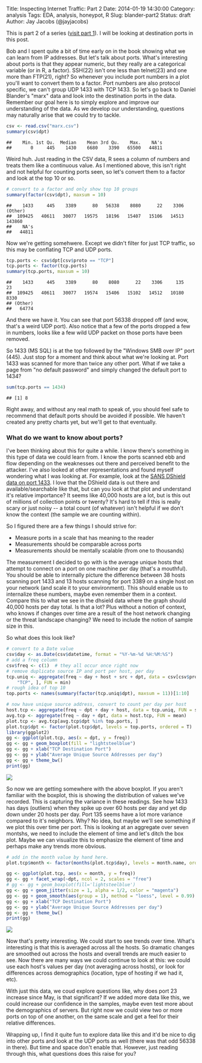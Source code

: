 Title: Inspecting Internet Traffic: Part 2
Date: 2014-01-19 14:30:00
Category: analysis
Tags: EDA, analysis, honeypot, R
Slug: blander-part2
Status: draft
Author: Jay Jacobs (@jayjacobs)

<style>
.deirfig:hover {
	opacity:0.7;
}
</style>

This is part 2 of a series ([visit part 1](http://datadrivensecurity.info/blog/posts/2014/Jan/blander-part1/)).  I will be looking at destination ports in this post.

Bob and I spent quite a bit of time early on in the book showing what we can learn from IP addresses.  But let's talk about ports. What's interesting about ports is that they appear numeric, but they really are a categorical variable (or in R, a factor).  SSH(22) isn't one less than telnet(23) and one more than FTP(21), right?  So whenever you include port numbers in a plot you'll want to convert them to a factor. Port numbers are also protocol specific, we can't group UDP 1433 with TCP 1433.  So let's go back to Daniel Blander's "marx" data and look into the destination ports in the data.  Remember our goal here is to simply explore and improve our understanding of the data. As we develop our understanding, questions may naturally arise that we could try to tackle.


```r
csv <- read.csv("marx.csv")
summary(csv$dpt)
```

```
##    Min. 1st Qu.  Median    Mean 3rd Qu.    Max.    NA's 
##       0     445    1430    6680    3390   65500   44811
```


Weird huh.  Just reading in the CSV data, R sees a column of numbers and treats them like a continuous value.  As I mentioned above, this isn't right and not helpful for counting ports seen, so let's convert them to a factor and look at the top 10 or so.


```r
# convert to a factor and only show top 10 groups
summary(factor(csv$dpt), maxsum = 10)
```

```
##    1433     445    3389      80   56338    8080      22    3306 (Other) 
##  109425   40611   30077   19575   18196   15407   15106   14513  143860 
##    NA's 
##   44811
```

Now we're getting somehwere.  Except we didn't filter for just TCP traffic, so this may be conflating TCP and UDP ports.


```r
tcp.ports <- csv$dpt[csv$proto == "TCP"]
tcp.ports <- factor(tcp.ports)
summary(tcp.ports, maxsum = 10)
```

```
##    1433     445    3389      80    8080      22    3306     135      23 
##  109425   40611   30077   19574   15406   15102   14512   10180    8330 
## (Other) 
##   64774
```


And there we have it.  You can see that port 56338 dropped off (and wow, that's a weird UDP port). Also notice that a few of the ports dropped a few in numbers, looks like a few wild UDP packet on those ports have been removed.  

So 1433 (MS SQL) is at the top followed by the "Windows SMB over IP" port (445).  Just stop for a moment and think about what we're looking at.  Port 1433 was scanned for more than twice any other port.  What if we take a page from "no default password" and simply changed the default port to 1434?

```r
sum(tcp.ports == 1434)
```

```
## [1] 8
```


Right away, and without any real math to speak of, you should feel safe to recommend that default ports should be avoided if possible.  We haven't created any pretty charts yet, but we'll get to that eventually.

### What do we want to know about ports?

I've been thinking about this for quite a while.  I know there's something in this type of data we could learn from.  I know the ports scanned ebb and flow depending on the weaknesses out there and perceived benefit to the attacker.
I've also looked at other representations and found myself wondering what I was looking at.  For example, look at the [SANS DShield data on port 1433](http://www.dshield.org/port.html?port=1433).  I love that the DShield data is out there and available/searchable like that, but can you look at that plot and understand it's relative importance?  It seems like 40,000 hosts are a lot, but is this out of millions of collection points or twenty? It's hard to tell if this is really scary or just noisy -- a total count (of whatever) isn't helpful if we don't know the context (the sample we are counting within).

So I figured there are a few things I should strive for:

* Measure ports in a scale that has meaning to the reader
* Measurements should be comparable across ports
* Measurements should be mentally scalable (from one to thousands)

The measurement I decided to go with is the average unique hosts that attempt to connect on a port on one machine per day (that's a mouthful).  You should be able to internally picture the difference between 38 hosts scanning port 1433 and 13 hosts scanning for port 3389 on a single host on your network (and scale it to your environment).  This should enable us to internalize these numbers, maybe even remember them in a context.  Compare this to what we see in the dhsield data where the graph should 40,000 hosts per day total.  Is that a lot?  Plus without a notion of context, who knows if changes over time are a result of the host network changing or the threat landscape changing?  We need to include the notion of sample size in this.

So what does this look like?


```r
# convert to a Date value
csv$day <- as.Date(csv$datetime, format = "%Y-%m-%d %H:%M:%S")
# add a freq column
csv$freq <- c(1)  # they all occur once right now
# remove duplicate source IP and port per host, per day
tcp.uniq <- aggregate(freq ~ day + host + src + dpt, data = csv[csv$proto == 
    "TCP", ], FUN = min)
# rough idea of top 10
top.ports <- names(summary(factor(tcp.uniq$dpt), maxsum = 11))[1:10]

# now have unique source address, convert to count per day per host
host.tcp <- aggregate(freq ~ dpt + day + host, data = tcp.uniq, FUN = sum)
avg.tcp <- aggregate(freq ~ day + dpt, data = host.tcp, FUN = mean)
plot.tcp <- avg.tcp[avg.tcp$dpt %in% top.ports, ]
plot.tcp$dpt <- factor(plot.tcp$dpt, levels = top.ports, ordered = T)
library(ggplot2)
gg <- ggplot(plot.tcp, aes(x = dpt, y = freq))
gg <- gg + geom_boxplot(fill = "lightsteelblue")
gg <- gg + xlab("TCP Destination Port")
gg <- gg + ylab("Average Unique Source Addresses per day")
gg <- gg + theme_bw()
print(gg)
```

<a href="/blog/images/2014/01/blander/plot-box.svg" target="_blank"><img src="/blog/images/2014/01/blander/plot-box.svg" style="max-width:100%" class="deirfig"/></a>


So now we are getting somewhere with the above boxplot. If you aren't familiar with the boxplot, this is showing the distribution of values we've recorded.  This is capturing the variance in these readings.  See how 1433 has days (outliers) when they spike up over 60 hosts per day and yet dip down under 20 hosts per day.  Port 135 seems have a lot more variance compared to it's neighbors.  Why?  No idea, but maybe we'll see something if we plot this over time per port.  This is looking at an aggregate over seven montshs, we need to include the element of time and let's ditch the box plot.  Maybe we can visualize this to emphasize the element of time and perhaps make any trends more obvious. 


```r
# add in the month value by hand here.
plot.tcp$month <- factor(months(plot.tcp$day), levels = month.name, ordered = T)

gg <- ggplot(plot.tcp, aes(x = month, y = freq))
gg <- gg + facet_wrap(~dpt, ncol = 2, scales = "free")
# gg <- gg + geom_boxplot(fill='lightsteelblue')
gg <- gg + geom_jitter(size = 1, alpha = 1/2, color = "magenta")
gg <- gg + geom_smooth(aes(group = 1), method = "loess", level = 0.99)
gg <- gg + xlab("TCP Destination Port")
gg <- gg + ylab("Average Unique Source Addresses per day")
gg <- gg + theme_bw()
print(gg)
```

<a href="/blog/images/2014/01/blander/plot-smooth.svg" target="_blank"><img src="/blog/images/2014/01/blander/plot-smooth.svg" style="max-width:100%" class="deirfig"/></a>


Now that's pretty interesting.  We could start to see trends over time.  What's interesting is that this is averaged across all the hosts.  So dramatic changes are smoothed out across the hosts and overall trends are much easier to see. Now there are many ways we could continue to look at this: we could use each host's values per day (not averaging across hosts), or look for differences across demographics (location, type of hosting if we had it, etc).  

With just this data, we coud explore questions like, why does port 23 increase since May, is that significant? If we added more data like this, we could increase our confidence in the samples, maybe even test more about the demographics of servers.  But right now we could view two or more ports on top of one another, on the same scale and get a feel for their relative differences. 

Wrapping up, I find it quite fun to explore data like this and it'd be nice to dig into other ports and look at the UDP ports as well (there was that odd 56338 in there).  But time and space don't enable that.  However, just reading through this, what questions does this raise for you?
